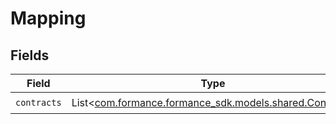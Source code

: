 # Mapping


## Fields

| Field                                                                                     | Type                                                                                      | Required                                                                                  | Description                                                                               |
| ----------------------------------------------------------------------------------------- | ----------------------------------------------------------------------------------------- | ----------------------------------------------------------------------------------------- | ----------------------------------------------------------------------------------------- |
| `contracts`                                                                               | List<[com.formance.formance_sdk.models.shared.Contract](../../models/shared/Contract.md)> | :heavy_check_mark:                                                                        | N/A                                                                                       |